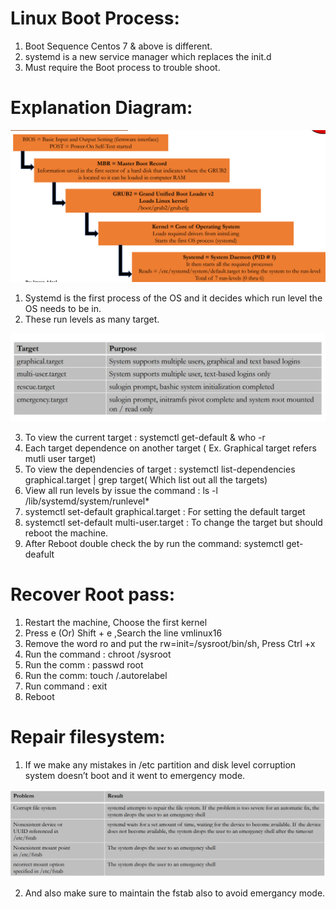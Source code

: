 # Linux Boot Process:

1. Boot Sequence Centos 7 & above is different.
2. systemd is a new service manager which replaces the init.d 
3. Must require the Boot process to trouble shoot.

# Explanation Diagram:

![images/Boot.PNG](images/Boot.PNG)

1. Systemd is the first process of the OS and it decides which run level the OS needs to be in.
2. These run levels as many target.


![images/target.PNG](images/target.PNG)


3. To view the current target : systemctl get-default  & who -r
4. Each target dependence on another target ( Ex. Graphical target refers mutli user target)
5. To view the dependencies of target : systemctl list-dependencies graphical.target | grep target( Which list out all the targets)  
6. View all run levels by issue the command : ls -l /lib/systemd/system/runlevel*
7. systemctl set-default graphical.target : For setting the default target
8. systemctl set-default multi-user.target : To change the target but should reboot the machine.
9. After Reboot double check the by run the command: systemctl get-deafult

# Recover Root pass:

1. Restart the machine, Choose the first kernel
2. Press e (Or) Shift + e ,Search the line vmlinux16 
3. Remove the word ro and put the rw=init=/sysroot/bin/sh, Press Ctrl +x
4. Run the command : chroot /sysroot
5. Run the comm : passwd root 
6. Run the comm: touch /.autorelabel
7. Run command : exit 
8. Reboot

# Repair filesystem:

1. If we make any mistakes in /etc partition and disk level corruption system doesn’t boot and it went to emergency mode.   

![images/repair.PNG](images/repair.PNG)

2. And also make sure to maintain the fstab also to avoid emergancy mode.

